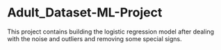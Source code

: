 # Adult_Dataset-ML-Project
This project contains building the logistic regression model after dealing with the noise and outliers and removing some special signs.
